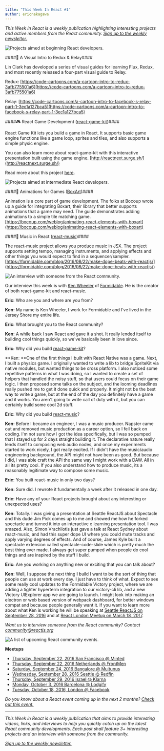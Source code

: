 ```yaml
---
title: "This Week In React #1"
author: ericnakagawa
---
```


_This Week In React is a weekly publication highlighting interesting projects and active members from the React community. [Sign up to the weekly newsletter.](http://eepurl.com/cgOjbX)_

![Projects aimed at beginning React developers.](/react/img/blog/thisweekinreact/beginner.png)

####📓 A Visual Intro to Redux & Relay####

Lin Clark has developed a series of visual guides for learning Flux, Redux, and most recently released a four-part visual guide to Relay.


Redux: [https://code-cartoons.com/a-cartoon-intro-to-redux-3afb775501a6](https://code-cartoons.com/a-cartoon-intro-to-redux-3afb775501a6)


Relay: [https://code-cartoons.com/a-cartoon-intro-to-facebook-s-relay-part-1-3ec1a127bca5](https://code-cartoons.com/a-cartoon-intro-to-facebook-s-relay-part-1-3ec1a127bca5)

####🎮 React Game Development ([react-game-kit](https://github.com/FormidableLabs/react-game-kit))####

React Game Kit lets you build a game in React. It supports basic game engine functions like a game loop, sprites and tiles, and also supports a simple physic engine.

You can also learn more about react-game-kit with this interactive presentation built using the game engine. [http://reactnext.surge.sh/](http://reactnext.surge.sh/)

Read more about this project [here](https://formidable.com/blog/2016/09/15/introducing-react-game-kit/).



![Projects aimed at intermediate React developers.](/react/img/blog/thisweekinreact/intermediate.png)

####👾 Animations for Games ([BoxArt](https://github.com/boxart/boxart))####

Animation is a core part of game development. The folks at Bocoup wrote up a guide for integrating Boxart, their library that better supports animations that a game may need. The guide demonstrates adding animations to a simple tile matching game. [https://bocoup.com/weblog/animating-react-elements-with-boxart](https://bocoup.com/weblog/animating-react-elements-with-boxart)

####🎹 Music in React ([react-music](https://github.com/FormidableLabs/react-music))####

The react-music project allows you produce music in JSX. The project supports setting tempo, managing instruments, and applying effects and other things you would expect to find in a sequencer/sampler. [https://formidable.com/blog/2016/08/22/make-dope-beats-with-reactjs/](https://formidable.com/blog/2016/08/22/make-dope-beats-with-reactjs/)


![An interview with someone from the React community.](/react/img/blog/thisweekinreact/interview.png)

Our interview this week is with [Ken Wheeler](https://github.com/kenwheeler) of [Formidable](https://formidable.com/). He is the creator of both react-game-kit and react-music.


**Eric:** Who are you and where are you from?

**Ken:** My name is Ken Wheeler, I work for Formidable and I've lived in the Jersey Shore my entire life.

**Eric:** What brought you to the React community?

**Ken:** A while back I saw React and gave it a shot. It really lended itself to building cool things quickly, so we've basically been in love since.

**Eric:** Why did you build [react-game-kit](https://github.com/FormidableLabs/react-game-kit)?

**Ken: **One of the first things I built with React Native was a game. Next, I built a physics game. I originally wanted to write a lib to bridge SpriteKit via native modules, but wanted things to be cross platform. I also noticed some repetitive patterns in what I was doing, so I wanted to create a set of helpers that handled the noisy stuff, so that users could focus on their game logic. I then proposed some talks on the subject, and the looming deadlines really pushed me to get it done quick and properly. It might not be the best way to write a game, but at the end of the day you definitely have a game and it works. You aren't going to write call of duty with it, but you can certainly build some cool 2d stuff.

**Eric:** Why did you build [react-music](https://github.com/FormidableLabs/react-music)?

**Ken:** Before I became an engineer, I was a music producer. Napster came out and removed music production as a career option, so I fell back on coding. I'm not sure how I got the idea specifically, but I was so pumped that I stayed up for 2 days straight building it. The declarative nature really lends itself to composing web audio nodes, and once my experiments started to work nicely, I got really excited. If i didn't have the music/audio engineering background, the API might not have been as good. But because I did, I was able craft the API the same way I might work with a DAW. All in all its pretty cool. If you also understand how to produce music, its a reasonably legitimate way to compose some music.

**Eric:** You built react-music in only two days?

**Ken:** Sure did. I rewrote it fundamentally a week after it released in one day.

**Eric:** Have any of your React projects brought about any interesting or unexpected uses?

**Ken:** Totally. I was giving a presentation at Seattle ReactJS about Spectacle and this dude Jim Pick comes up to me and showed me how he forked spectacle and turned it into an interactive e learning presentation tool. I was amazed. Also, Simon Vrachliotis just gave a talk at React Sydney about react-music, and had this super dope UI where you could mute tracks and apply varying degrees of effects. And of course, James Kyle built a spectacle extension called spectacle-code-slide which is pretty much the best thing ever made. I always get super pumped when people do cool things and are inspired by the stuff I build.

**Eric:** Are you working on anything new or exciting that you can talk about?

**Ken:** Well, I suppose the next thing I build I want to be the sort of thing that people can use at work every day. I just have to think of what. Expect to see some really cool updates to the Formidable Victory project, where we are adding a tighter hyperterm integration to our victory-cli lib, and a new Victory UIExplorer app we are going to launch. I might look into making an electron or web based version of webpack dashboard, for better windows compat and because people generally want it.
If you want to learn more about what Ken is working he will be speaking at [Seattle ReactJS on September 28, 2016](https://www.meetup.com/seattle-react-js/events/233723976/) and at [React London Meetup on March 18, 2017](https://meetup.react.london/).

_Want us to interview someone from the React community? Contact [community@reactjs.org](mailto:community@reactjs.org?subject=Interview%20Request)_

![A list of upcoming React community events.](/react/img/blog/thisweekinreact/upcoming.png)

__Meetups__

- [Thursday, September 22, 2016 San Francisco @ Minted](https://www.meetup.com/ReactJS-San-Francisco/events/231776842/)
- [Thursday, September 22, 2016 Netherlands @ FrontMen](https://www.meetup.com/ReactJS-NL/events/233099575/)
- [Saturday, September 24, 2016 Bangalore @ Multunus](https://www.meetup.com/ReactJS-Bangalore/events/233685933/)
- [Wednesday, September 28, 2016 Seattle @ Redfin](https://www.meetup.com/seattle-react-js/)
- [Thursday, September 29, 2016 Israel @ Klarna](https://www.meetup.com/ReactJS-IL/events/234262147/)
- [Monday, October 3, 2016 Barcelona @ Lodgify](https://www.meetup.com/ReactJS-Barcelona/events/233971585/)
- [Tuesday, October 18, 2016, London @ Facebook](https://meetup.react.london/)

_Do you know about a React event coming up in the next 2 months? [Check out this event.](mailto:community@reactjs.org?subject=React%20Event)_

---

_This Week in React is a weekly publication that aims to provide interesting videos, links, and interviews to help you quickly catch up on the latest React community developments. Each post shall feature 3+ interesting projects and an interview with someone from the community._

_[Sign up to the weekly newsletter.](http://eepurl.com/cgOjbX)_
